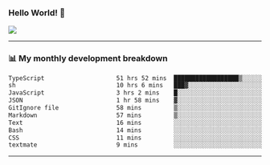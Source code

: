 ### Hello World! 👋

<a>
  <img align="center" src="https://github-readme-stats.vercel.app/api?username=megatunger&count_private=true&include_all_commits=true&bg_color=30,56CCF2,2F80ED&title_color=fff&text_color=fff" />
</a>

------
### 📊 My monthly development breakdown

<!--START_SECTION:waka-->

```txt
TypeScript                    51 hrs 52 mins  ██████████████████▒░░░░░░   72.85 %
sh                            10 hrs 6 mins   ███▓░░░░░░░░░░░░░░░░░░░░░   14.20 %
JavaScript                    3 hrs 2 mins    █░░░░░░░░░░░░░░░░░░░░░░░░   04.27 %
JSON                          1 hr 58 mins    ▓░░░░░░░░░░░░░░░░░░░░░░░░   02.79 %
GitIgnore file                58 mins         ▒░░░░░░░░░░░░░░░░░░░░░░░░   01.37 %
Markdown                      57 mins         ▒░░░░░░░░░░░░░░░░░░░░░░░░   01.35 %
Text                          16 mins         ░░░░░░░░░░░░░░░░░░░░░░░░░   00.39 %
Bash                          14 mins         ░░░░░░░░░░░░░░░░░░░░░░░░░   00.35 %
CSS                           11 mins         ░░░░░░░░░░░░░░░░░░░░░░░░░   00.26 %
textmate                      9 mins          ░░░░░░░░░░░░░░░░░░░░░░░░░   00.23 %
```

<!--END_SECTION:waka-->

------
